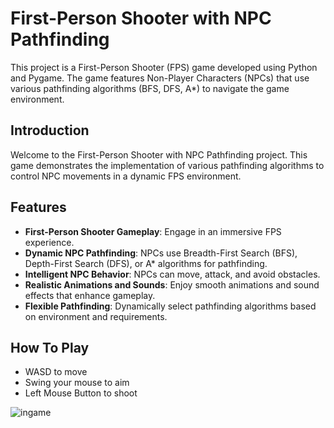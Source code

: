 
# First-Person Shooter with NPC Pathfinding

This project is a First-Person Shooter (FPS) game developed using Python and Pygame. The game features Non-Player Characters (NPCs) that use various pathfinding algorithms (BFS, DFS, A*) to navigate the game environment.

## Introduction

Welcome to the First-Person Shooter with NPC Pathfinding project. This game demonstrates the implementation of various pathfinding algorithms to control NPC movements in a dynamic FPS environment.

## Features

- **First-Person Shooter Gameplay**: Engage in an immersive FPS experience.
- **Dynamic NPC Pathfinding**: NPCs use Breadth-First Search (BFS), Depth-First Search (DFS), or A* algorithms for pathfinding.
- **Intelligent NPC Behavior**: NPCs can move, attack, and avoid obstacles.
- **Realistic Animations and Sounds**: Enjoy smooth animations and sound effects that enhance gameplay.
- **Flexible Pathfinding**: Dynamically select pathfinding algorithms based on environment and requirements.

## How To Play

- WASD to move
- Swing your mouse to aim
- Left Mouse Button to shoot


![ingame](https://github.com/franksinalpha/bfs-fps-game/assets/121463598/c41d9e48-d561-436f-8365-d6ee4f3fa4a5)
